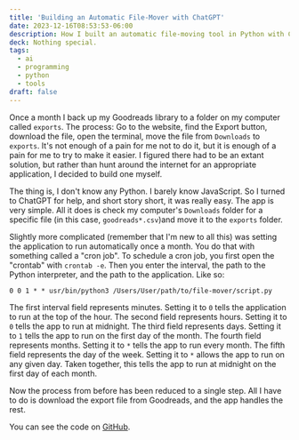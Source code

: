 ```yaml
---
title: 'Building an Automatic File-Mover with ChatGPT'
date: 2023-12-16T08:53:53-06:00
description: How I built an automatic file-moving tool in Python with ChatGPT.
deck: Nothing special.
tags:
  - ai
  - programming
  - python
  - tools
draft: false
---
```


Once a month I back up my Goodreads library to a folder on my computer called `exports`. The process: Go to the website, find the Export button, download the file, open the terminal, move the file from `Downloads` to `exports`. It's not enough of a pain for me not to do it, but it is enough of a pain for me to try to make it easier. I figured there had to be an extant solution, but rather than hunt around the internet for an appropriate application, I decided to build one myself.

The thing is, I don't know any Python. I barely know JavaScript. So I turned to ChatGPT for help, and short story short, it was really easy. The app is very simple. All it does is check my computer's `Downloads` folder for a specific file (in this case, `goodreads*.csv`)and move it to the `exports` folder.

Slightly more complicated (remember that I'm new to all this) was setting the application to run automatically once a month. You do that with something called a "cron job". To schedule a cron job, you first open the "crontab" with `crontab -e`. Then you enter the interval, the path to the Python interpreter, and the path to the application. Like so:

```shell
0 0 1 * * usr/bin/python3 /Users/User/path/to/file-mover/script.py
```

The first interval field represents minutes. Setting it to `0` tells the application to run at the top of the hour. The second field represents hours. Setting it to `0` tells the app to run at midnight. The third field represents days. Setting it to `1` tells the app to run on the first day of the month. The fourth field represents months. Setting it to `*` tells the app to run every month. The fifth field represents the day of the week. Setting it to `*` allows the app to run on any given day. Taken together, this tells the app to run at midnight on the first day of each month.

Now the process from before has been reduced to a single step. All I have to do is download the export file from Goodreads, and the app handles the rest.

You can see the code on [GitHub](https://github.com/seldstein/file-mover).

